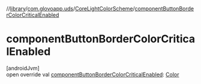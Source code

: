 //[library](../../../index.md)/[com.glovoapp.uds](../index.md)/[CoreLightColorScheme](index.md)/[componentButtonBorderColorCriticalEnabled](component-button-border-color-critical-enabled.md)

# componentButtonBorderColorCriticalEnabled

[androidJvm]\
open override val [componentButtonBorderColorCriticalEnabled](component-button-border-color-critical-enabled.md): [Color](https://developer.android.com/reference/kotlin/androidx/compose/ui/graphics/Color.html)

